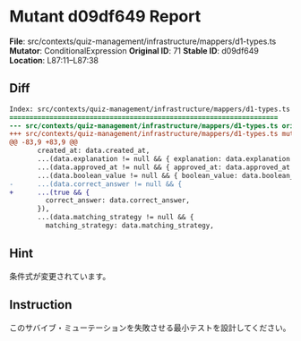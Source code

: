 # Mutant d09df649 Report

**File**: src/contexts/quiz-management/infrastructure/mappers/d1-types.ts
**Mutator**: ConditionalExpression
**Original ID**: 71
**Stable ID**: d09df649
**Location**: L87:11–L87:38

## Diff

```diff
Index: src/contexts/quiz-management/infrastructure/mappers/d1-types.ts
===================================================================
--- src/contexts/quiz-management/infrastructure/mappers/d1-types.ts	original
+++ src/contexts/quiz-management/infrastructure/mappers/d1-types.ts	mutated #71
@@ -83,9 +83,9 @@
       created_at: data.created_at,
       ...(data.explanation != null && { explanation: data.explanation }),
       ...(data.approved_at != null && { approved_at: data.approved_at }),
       ...(data.boolean_value != null && { boolean_value: data.boolean_value }),
-      ...(data.correct_answer != null && {
+      ...(true && {
         correct_answer: data.correct_answer,
       }),
       ...(data.matching_strategy != null && {
         matching_strategy: data.matching_strategy,
```

## Hint

条件式が変更されています。

## Instruction

このサバイブ・ミューテーションを失敗させる最小テストを設計してください。